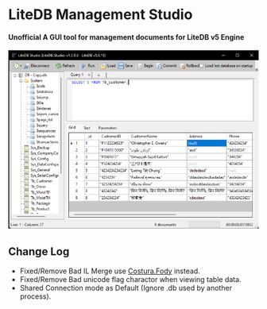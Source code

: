 # LiteDB Management Studio

#### Unofficial A GUI tool for management documents for LiteDB v5 Engine

![](https://github.com/KravitzMC/LiteDB.Studio/blob/main/screenshot.png)

## Change Log
- Fixed/Remove Bad IL Merge use [Costura.Fody](https://github.com/Fody/Costura) instead.
- Fixed/Remove Bad unicode flag charactor when viewing table data.
- Shared Connection mode as Default (Ignore .db used by another process).
